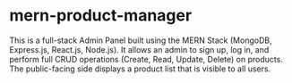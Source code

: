 # mern-product-manager
This is a full-stack Admin Panel built using the MERN Stack (MongoDB, Express.js, React.js, Node.js). It allows an admin to sign up, log in, and perform full CRUD operations (Create, Read, Update, Delete) on products. The public-facing side displays a product list that is visible to all users.
